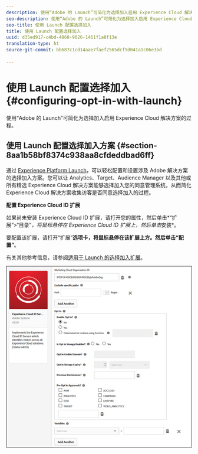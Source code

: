```yaml
---
description: 使用“Adobe 的 Launch”可简化为选择加入启用 Experience Cloud 解决方案的过程。
seo-description: 使用“Adobe 的 Launch”可简化为选择加入启用 Experience Cloud 解决方案的过程。
seo-title: 使用 Launch 配置选择加入
title: 使用 Launch 配置选择加入
uuid: d35ed917-c4bd-4868-9026-1461f1a8f13e
translation-type: ht
source-git-commit: bb687c1cd14aae7faef2565dcf9d041a1c06e3bd

---
```



# 使用 Launch 配置选择加入 {#configuring-opt-in-with-launch}

使用“Adobe 的 Launch”可简化为选择加入启用 Experience Cloud 解决方案的过程。

## 使用 Launch 配置选择加入方案 {#section-8aa1b58bf8374c938aa8cfdeddbad6ff}

通过 [Experience Platform Launch](https://docs.adobelaunch.com/)，可以轻松配置和设置涉及 Adobe 解决方案的选择加入方案。您可以让 Analytics、Target、Audience Manager 以及其他或所有精选 Experience Cloud 解决方案能够选择加入您的同意管理系统，从而简化 Experience Cloud 解决方案收集访客是否同意选择加入的过程。

**配置 Experience Cloud ID 扩展**

如果尚未安装 Experience Cloud ID 扩展，请打开您的属性，然后单击*“扩展”&gt;“目录”*，将鼠标悬停在 Experience Cloud ID 扩展上，然后单击*安装*。

要配置该扩展，请打开“扩展”**选项卡，将鼠标悬停在该扩展上方。然后单击“配置”**。

有关其他参考信息，请参阅[适用于 Launch 的选择加入扩展](https://docs.adobelaunch.com/extension-reference/web/experience-cloud-id-service-extension)。

![](assets/optin-launch.jpg)

